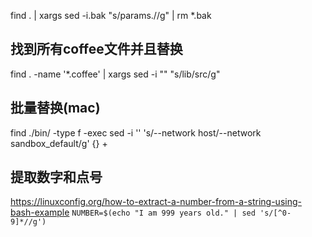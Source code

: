 find . | xargs sed -i.bak "s/params.//g" | rm *.bak

## 找到所有coffee文件并且替换

find . -name '*.coffee' | xargs sed -i "" "s/lib/src/g"

## 批量替换(mac)
find ./bin/ -type f -exec sed -i '' 's/--network host/--network sandbox_default/g' {} +

## 提取数字和点号

https://linuxconfig.org/how-to-extract-a-number-from-a-string-using-bash-example
`NUMBER=$(echo "I am 999 years old." | sed 's/[^0-9]*//g')`
